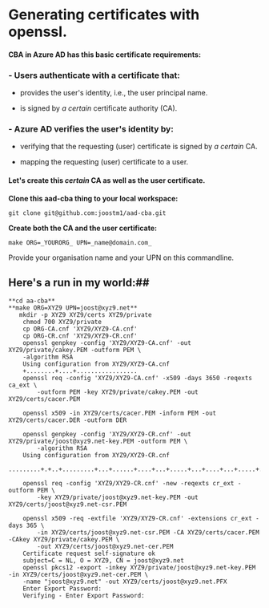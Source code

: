 # Generating certificates with openssl.


#### CBA in Azure AD has this basic certificate requirements:


### - Users authenticate with a certificate that:

- provides the user's identity, i.e., the user principal name.

- is signed by _a certain_ certificate authority (CA).

 ### - Azure AD verifies the user's identity by:

- verifying that the requesting (user) certificate is signed by _a certain_ CA.

- mapping the requesting (user) certificate to a user.


#### Let's create this _certain_ CA as well as the user certificate.

**Clone this aad-cba thing to your local workspace:**

    git clone git@github.com:joostm1/aad-cba.git

**Create both the CA and the user certificate:**

    make ORG=_YOURORG_ UPN=_name@domain.com_

Provide your organisation name and your UPN on this commandline. 

## Here's a run in my world:##

    **cd aa-cba**
    **make ORG=XYZ9 UPN=joost@xyz9.net**
       mkdir -p XYZ9 XYZ9/certs XYZ9/private
        chmod 700 XYZ9/private
        cp ORG-CA.cnf 'XYZ9/XYZ9-CA.cnf'
        cp ORG-CR.cnf 'XYZ9/XYZ9-CR.cnf'
        openssl genpkey -config 'XYZ9/XYZ9-CA.cnf' -out XYZ9/private/cakey.PEM -outform PEM \
        -algorithm RSA
        Using configuration from XYZ9/XYZ9-CA.cnf
        +........+....+.................
        openssl req -config 'XYZ9/XYZ9-CA.cnf' -x509 -days 3650 -reqexts ca_ext \
            -outform PEM -key XYZ9/private/cakey.PEM -out XYZ9/certs/cacer.PEM

        openssl x509 -in XYZ9/certs/cacer.PEM -inform PEM -out XYZ9/certs/cacer.DER -outform DER

        openssl genpkey -config 'XYZ9/XYZ9-CR.cnf' -out XYZ9/private/joost@xyz9.net-key.PEM -outform PEM \
            -algorithm RSA
        Using configuration from XYZ9/XYZ9-CR.cnf
        .........+.+..+.........+...+......+....+...+.....+...+....+...+.....+....+...........+...+.

        openssl req -config 'XYZ9/XYZ9-CR.cnf' -new -reqexts cr_ext -outform PEM \
            -key XYZ9/private/joost@xyz9.net-key.PEM -out XYZ9/certs/joost@xyz9.net-csr.PEM

        openssl x509 -req -extfile 'XYZ9/XYZ9-CR.cnf' -extensions cr_ext -days 365 \
            -in XYZ9/certs/joost@xyz9.net-csr.PEM -CA XYZ9/certs/cacer.PEM -CAkey XYZ9/private/cakey.PEM \
            -out XYZ9/certs/joost@xyz9.net-cer.PEM
        Certificate request self-signature ok
        subject=C = NL, O = XYZ9, CN = joost@xyz9.net
        openssl pkcs12 -export -inkey XYZ9/private/joost@xyz9.net-key.PEM -in XYZ9/certs/joost@xyz9.net-cer.PEM \
        -name "joost@xyz9.net" -out XYZ9/certs/joost@xyz9.net.PFX
        Enter Export Password:
        Verifying - Enter Export Password:






